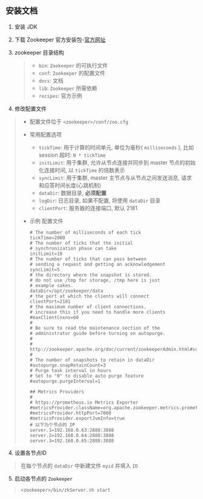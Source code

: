 ## 安装文档

1. 安装 JDK

2. 下载 Zookeeper 官方安装包-[官方网址](https://zookeeper.apache.org/releases.html)

3. zookeeper 目录结构

   > * `bin`: `Zookeeper` 的可执行文件
   > * `conf`: `Zookeeper` 的配置文件
   > * `docs`: 文档
   > * `lib`: `Zookeeper` 所需依赖
   > * `recipes`: 官方示例

3. 修改配置文件

> * 配置文件位于  `<zookeeper>/conf/zoo.cfg`
>
> * 常用配置选项
>   * `tickTime`: 用于计算的时间单元, 单位为毫秒( `milliseconds` ), 比如 session 超时:  `N * tickTime`
>   * `initLimit`: 用于集群, 允许从节点连接并同步到 master 节点的初始化连接时间, 以 `tickTime` 的倍数表示
>   * `syncLimit`: 用于集群, master 主节点与从节点之间发送消息, 请求和应答时间长度(心跳机制)
>   * `dataDir`: 数据目录, **必须配置**
>   * `logDir`: 日志目录, 如果不配置, 将使用  `dataDir` 目录
>   * `clientPort`: 服务器的连接端口, 默认 2181
>
> * 示例 配置文件
>
>   ```properties
>   # The number of milliseconds of each tick
>   tickTime=2000
>   # The number of ticks that the initial
>   # synchronization phase can take
>   initLimit=10
>   # The number of ticks that can pass between
>   # sending a request and getting an acknowledgement
>   syncLimit=5
>   # the directory where the snapshot is stored.
>   # do not use /tmp for storage, /tmp here is just
>   # example sakes.
>   dataDir=/opt/zookeeper/data
>   # the port at which the clients will connect
>   clientPort=2181
>   # the maximum number of client connections.
>   # increase this if you need to handle more clients
>   #maxClientCnxns=60
>   #
>   # Be sure to read the maintenance section of the
>   # administrator guide before turning on autopurge.
>   #
>   # http://zookeeper.apache.org/doc/current/zookeeperAdmin.html#sc_maintenance
>   #
>   # The number of snapshots to retain in dataDir
>   #autopurge.snapRetainCount=3
>   # Purge task interval in hours
>   # Set to "0" to disable auto purge feature
>   #autopurge.purgeInterval=1
>   
>   ## Metrics Providers
>   #
>   # https://prometheus.io Metrics Exporter
>   #metricsProvider.className=org.apache.zookeeper.metrics.prometheus.PrometheusMetricsProvider
>   #metricsProvider.httpPort=7000
>   #metricsProvider.exportJvmInfo=true
>   # 以下为个节点的 IP
>   server.1=192.168.0.63:2888:3888 
>   server.2=192.168.0.64:2888:3888
>   server.3=192.168.0.65:2888:3888
>   ```

4. 设置各节点ID

> 在每个节点的 `dataDir` 中新建文件 `myid` 并填入 `ID`

5. 启动各节点的 `Zookeeper` 

> `<zookeeper>/bin/zkServer.sh start`

